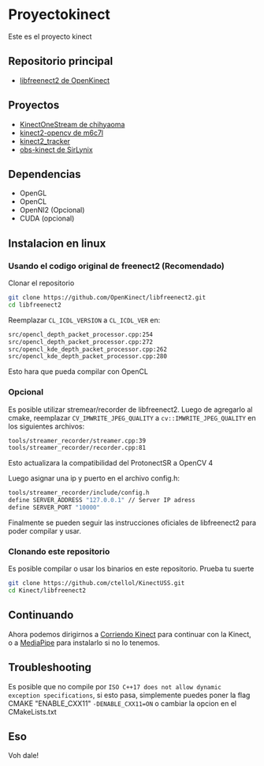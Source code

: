 # Proyectokinect
Este es el proyecto kinect

## Repositorio principal
- [libfreenect2 de OpenKinect](https://github.com/OpenKinect/libfreenect2)

## Proyectos
- [KinectOneStream de chihyaoma](https://github.com/chihyaoma/KinectOneStream)
- [kinect2-opencv de m6c7l](https://github.com/m6c7l/kinect2-opencv)
- [kinect2_tracker](https://github.com/mcgi5sr2/kinect2_tracker)
- [obs-kinect de SirLynix](https://github.com/SirLynix/obs-kinect)

## Dependencias
- OpenGL
- OpenCL
- OpenNI2 (Opcional)
- CUDA (opcional)

## Instalacion en linux
### Usando el codigo original de freenect2 (Recomendado)
Clonar el repositorio
``` bash
git clone https://github.com/OpenKinect/libfreenect2.git
cd libfreenect2
```
Reemplazar ``CL_ICDL_VERSION`` a ``CL_ICDL_VER`` en:
``` bash
src/opencl_depth_packet_processor.cpp:254
src/opencl_depth_packet_processor.cpp:272
src/opencl_kde_depth_packet_processor.cpp:262
src/opencl_kde_depth_packet_processor.cpp:280
```
Esto hara que pueda compilar con OpenCL

### Opcional 
Es posible utilizar stremear/recorder de libfreenect2. Luego de agregarlo al cmake, reemplazar ``CV_IMWRITE_JPEG_QUALITY`` a ``cv::IMWRITE_JPEG_QUALITY`` en los siguientes archivos:
``` bash
tools/streamer_recorder/streamer.cpp:39
tools/streamer_recorder/recorder.cpp:81
```
Esto actualizara la compatibilidad del ProtonectSR a OpenCV 4

Luego asignar una ip y puerto en el archivo config.h:
``` bash
tools/streamer_recorder/include/config.h
define SERVER_ADDRESS "127.0.0.1" // Server IP adress
define SERVER_PORT "10000"    
```

Finalmente se pueden seguir las instrucciones oficiales de libfreenect2 para poder compilar y usar.

### Clonando este repositorio
Es posible compilar o usar los binarios en este repositorio. Prueba tu suerte

``` bash
git clone https://github.com/ctellol/KinectUSS.git
cd Kinect/libfreenect2
```
## Continuando

Ahora podemos dirigirnos a [Corriendo Kinect](../doc/correr_kinect.md) para continuar con la Kinect, o a [MediaPipe](../kinectia/mediapipe.md) para instalarlo si no lo tenemos.

## Troubleshooting

Es posible que no compile por ``ISO C++17 does not allow dynamic exception specifications``, si esto pasa, simplemente puedes poner la flag CMAKE "ENABLE_CXX11" ``-DENABLE_CXX11=ON`` o cambiar la opcion en el CMakeLists.txt

## Eso
Voh dale!
